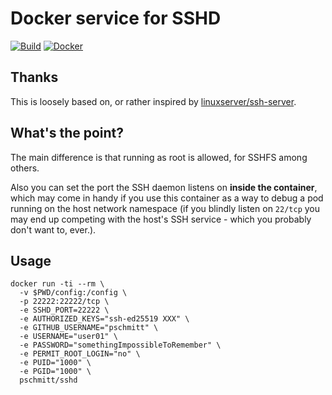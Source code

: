 # Docker service for SSHD

[![Build](https://github.com/pschmitt/docker-sshd/workflows/Build/badge.svg)](https://github.com/pschmitt/docker-sshd/actions?query=workflow%3ABuild)
[![Docker](https://img.shields.io/docker/pulls/pschmitt/sshd)](https://hub.docker.com/u/pschmitt/sshd)

## Thanks

This is loosely based on, or rather inspired by [linuxserver/ssh-server](https://github.com/linuxserver/docker-openssh-server).

## What's the point?

The main difference is that running as root is allowed, for SSHFS among others.

Also you can set the port the SSH daemon listens on **inside the container**, 
which may come in handy if you use this container as a way to debug a pod 
running on the host network namespace (if you blindly listen on `22/tcp` you 
may end up competing with the host's SSH service - which you probably don't 
want to, ever.).

## Usage

```shell
docker run -ti --rm \
  -v $PWD/config:/config \
  -p 22222:22222/tcp \
  -e SSHD_PORT=22222 \
  -e AUTHORIZED_KEYS="ssh-ed25519 XXX" \
  -e GITHUB_USERNAME="pschmitt" \
  -e USERNAME="user01" \
  -e PASSWORD="somethingImpossibleToRemember" \
  -e PERMIT_ROOT_LOGIN="no" \
  -e PUID="1000" \
  -e PGID="1000" \
  pschmitt/sshd
```
